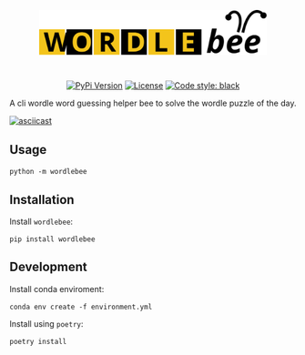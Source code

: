 <div align="center">

<p>
    <img width="400" align="center" src="assets/wordlebee-logo.svg">
</p>
</br>
<p>

[![PyPi Version](https://img.shields.io/pypi/v/wordlebee.svg?style=flat-square)](https://pypi.org/project/wordlebee/)
[![License](https://img.shields.io/badge/license-MIT-blue?style=flat-square)](#license)
[![Code style: black](https://img.shields.io/badge/code%20style-black-000000.svg?style=flat-square)](#black)

</p>
</div>

A cli wordle word guessing helper bee to solve the wordle puzzle of the day.

[![asciicast](https://asciinema.org/a/NSZZUpGhajLcDh9xuMGYIDjTs.svg)](https://asciinema.org/a/NSZZUpGhajLcDh9xuMGYIDjTs?t=8)

## Usage

    python -m wordlebee

## Installation

Install `wordlebee`:

    pip install wordlebee

## Development

Install conda enviroment:

    conda env create -f environment.yml

Install using `poetry`:

    poetry install
